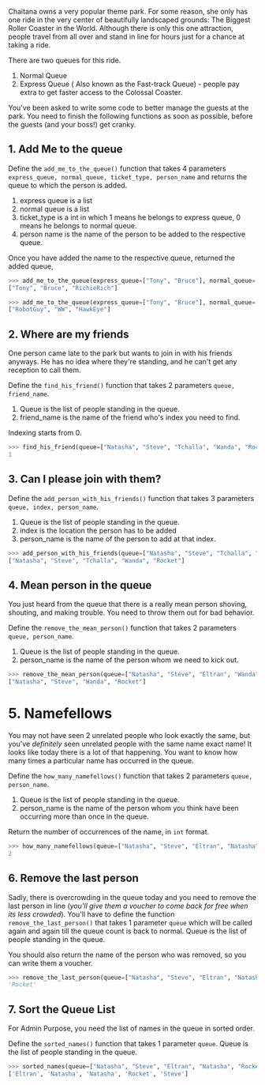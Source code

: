 Chaitana owns a very popular theme park. For some reason, she only has one ride in the very center of beautifully landscaped grounds: The Biggest Roller Coaster in the World. Although there is only this one attraction, people travel from all over and stand in line for hours just for a chance at taking a ride.

There are two queues for this ride.

1. Normal Queue
2. Express Queue ( Also known as the Fast-track Queue) - people pay extra to get faster access to the Colossal Coaster.

You've been asked to write some code to better manage the guests at the park. You need to finish the following functions as soon as possible, before the guests (and your boss!) get cranky.

## 1. Add Me to the queue

Define the `add_me_to_the_queue()` function that takes 4 parameters `express_queue, normal_queue, ticket_type, person_name` and returns the queue to which the person is added.

1. express queue is a list
2. normal queue is a list
3. ticket_type is a int in which 1 means he belongs to express queue, 0 means he belongs to normal queue.
4. person name is the name of the person to be added to the respective queue.

Once you have added the name to the respective queue, returned the added queue,

```python
>>> add_me_to_the_queue(express_queue=["Tony", "Bruce"], normal_queue=["RobotGuy", "WW"], ticket_type=1, person_name="RichieRich")
["Tony", "Bruce", "RichieRich"]

>>> add_me_to_the_queue(express_queue=["Tony", "Bruce"], normal_queue=["RobotGuy", "WW"], ticket_type=0, person_name="HawkEye")
["RobotGuy", "WW", "HawkEye"]
```

## 2. Where are my friends

One person came late to the park but wants to join in with his friends anyways. He has no idea where they're standing, and he can't get any reception to call them.

Define the `find_his_friend()` function that takes 2 parameters `queue, friend_name`.

1. Queue is the list of people standing in the queue.
2. friend_name is the name of the friend who's index you need to find.

Indexing starts from 0.

```python
>>> find_his_friend(queue=["Natasha", "Steve", "Tchalla", "Wanda", "Rocket"], friend_name="Steve")
1
```

## 3. Can I please join with them?

Define the `add_person_with_his_friends()` function that takes 3 parameters `queue, index, person_name`.

1. Queue is the list of people standing in the queue.
2. index is the location the person has to be added
3. person_name is the name of the person to add at that index.

```python
>>> add_person_with_his_friends(queue=["Natasha", "Steve", "Tchalla", "Wanda", "Rocket"], index=1, person_name="Bucky")
["Natasha", "Steve", "Tchalla", "Wanda", "Rocket"]
```

## 4. Mean person in the queue

You just heard from the queue that there is a really mean person shoving, shouting, and making trouble. You need to throw them out for bad behavior.

Define the `remove_the_mean_person()` function that takes 2 parameters `queue, person_name`.

1. Queue is the list of people standing in the queue.
2. person_name is the name of the person whom we need to kick out.

```python
>>> remove_the_mean_person(queue=["Natasha", "Steve", "Eltran", "Wanda", "Rocket"], person_name="Eltran")
["Natasha", "Steve", "Wanda", "Rocket"]
```

# 5. Namefellows

You may not have seen 2 unrelated people who look exactly the same, but you've _definitely_ seen unrelated people with the same name exact name! It looks like today there is a lot of that happening. You want to know how many times a particular name has occurred in the queue.

Define the `how_many_namefellows()` function that takes 2 parameters `queue, person_name`.

1. Queue is the list of people standing in the queue.
2. person_name is the name of the person whom you think have been occurring more than once in the queue.

Return the number of occurrences of the name, in `int` format.

```python
>>> how_many_namefellows(queue=["Natasha", "Steve", "Eltran", "Natasha", "Rocket"], person_name="Natasha")
2
```

## 6. Remove the last person

Sadly, there is overcrowding in the queue today and you need to remove the last person in line (_you'll give them a voucher to come back for free when its less crowded_). You'll have to define the function `remove_the_last_person()` that takes 1 parameter `queue` which will be called again and again till the queue count is back to normal. Queue is the list of people standing in the queue.

You should also return the name of the person who was removed, so you can write them a voucher.

```python
>>> remove_the_last_person(queue=["Natasha", "Steve", "Eltran", "Natasha", "Rocket"])
'Rocket'
```

## 7. Sort the Queue List

For Admin Purpose, you need the list of names in the queue in sorted order.

Define the `sorted_names()` function that takes 1 parameter `queue`. Queue is the list of people standing in the queue.

```python
>>> sorted_names(queue=["Natasha", "Steve", "Eltran", "Natasha", "Rocket"])
['Eltran', 'Natasha', 'Natasha', 'Rocket', 'Steve']
```
